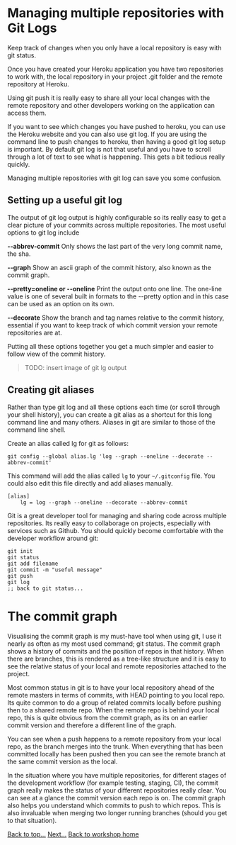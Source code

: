 # Managing multiple repositories with Git Logs

  Keep track of changes when you only have a local repository is easy with git status.

  Once you have created your Heroku application you have two repositories to work with, the local repository in your project .git folder and the remote repository at Heroku.
 
  Using git push it is really easy to share all your local changes with the remote repository and other developers working on the application can access them.  

  If you want to see which changes you have pushed to heroku, you can use the Heroku website and you can also use git log.  If you are using the command line to push changes to heroku, then having a good git log setup is important.  By default git log is not that useful and you have to scroll through a lot of text to see what is happening.  This gets a bit tedious really quickly.

  Managing multiple repositories with git log can save you some confusion.

## Setting up a useful git log

  The output of git log output is highly configurable so its really easy to get a clear picture of your commits across multiple repositories.  The most useful options to git log include

**--abbrev-commit**
Only shows the last part of the very long commit name, the sha.

**--graph**
Show an ascii graph of the commit history, also known as the commit graph.

**--pretty=oneline or --oneline**
Print the output onto one line.  The one-line value is one of several built in formats to the --pretty option and in this case can be used as an option on its own.

**--decorate**
Show the branch and tag names relative to the commit history, essential if you want to keep track of which commit version your remote repositories are at.

Putting all these options together you get a much simpler and easier to follow view of the commit history.

> TODO: insert image of git lg output

## Creating git aliases
  Rather than type git log and all these options each time (or scroll through your shell history), you can create a git alias as a shortcut for this long command line and many others.  Aliases in git are similar to those of the command line shell.

Create an alias called lg for git as follows:

    git config --global alias.lg 'log --graph --oneline --decorate --abbrev-commit'

  This command will add the alias called `lg` to your  `~/.gitconfig` file.  You could also edit this file directly and add aliases manually.

    [alias]
        lg = log --graph --oneline --decorate --abbrev-commit


  Git is a great developer tool for managing and sharing code across multiple repositories.  Its really easy to collaborage on projects, especially with services such as Github.  You should quickly become comfortable with the developer workflow around git:

    git init
    git status
    git add filename
    git commit -m "useful message"
    git push
    git log
    ;; back to git status...


# The commit graph

  Visualising the commit graph is my must-have tool when using git, I use it nearly as often as my most used command; git status.  The commit graph shows a history of commits and the position of repos in that history.  When there are branches, this is rendered as a tree-like structure and it is easy to see the relative status of your local and remote repositories attached to the project.

  Most common status in git is to have your local repository ahead of the remote masters in terms of commits, with HEAD pointing to you local repo. Its quite common to do a group of related commits locally before pushing then to a shared remote repo.  When the remote repo is behind your local repo, this is quite obvious from the commit graph, as its on an earlier commit version and therefore a different line of the graph.

  You can see when a push happens to a remote repository from your local repo, as the branch merges into the trunk.  When everything that has been committed locally has been pushed then you can see the remote branch at the same commit version as the local.

  In the situation where you have multiple repositories, for different stages of the development workflow (for example testing, staging, CI), the commit graph really makes the status of your different repositories really clear.  You can see at a glance the commit version each repo is on.  The commit graph also helps you understand which commits to push to which repos.  This is also invaluable when merging two longer running branches (should you get to that situation).

[Back to top...](#top)
[Next...](15-collaborating-with-github.html)
[Back to workshop home](index.html)

